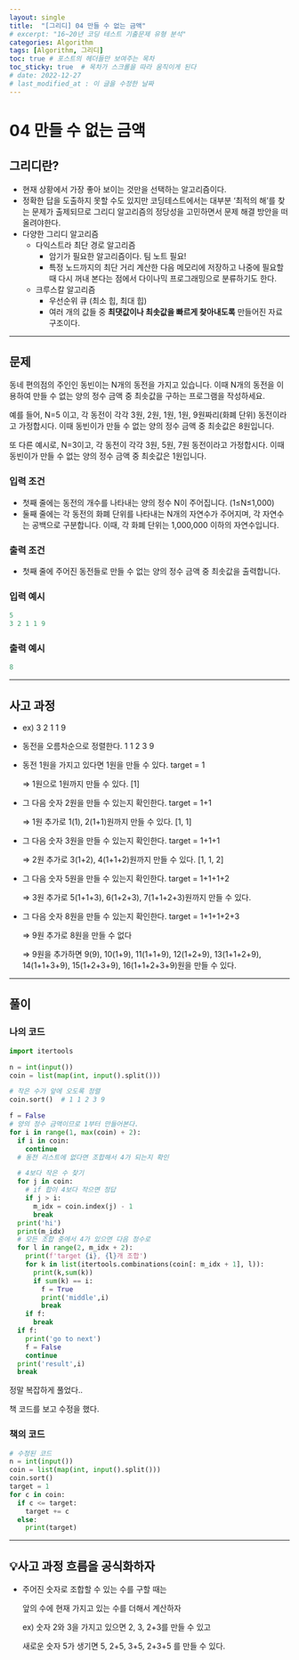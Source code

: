 ```yaml
---
layout: single
title:  "[그리디] 04 만들 수 없는 금액"
# excerpt: "16~20년 코딩 테스트 기출문제 유형 분석"
categories: Algorithm
tags: [Algorithm, 그리디]
toc: true # 포스트의 헤더들만 보여주는 목차 
toc_sticky: true  # 목차가 스크롤을 따라 움직이게 된다
# date: 2022-12-27
# last_modified_at : 이 글을 수정한 날짜
---
```


# 04 만들 수 없는 금액

## **그리디란?**

- 현재 상황에서 가장 좋아 보이는 것만을 선택하는 알고리즘이다.
- 정확한 답을 도출하지 못할 수도 있지만 코딩테스트에서는 대부분 ‘최적의 해’를 찾는 문제가 출제되므로 그리디 알고리즘의 정당성을 고민하면서 문제 해결 방안을 떠올려야한다.
- 다양한 그리디 알고리즘
    - 다익스트라 최단 경로 알고리즘
        - 암기가 필요한 알고리즘이다. 팀 노트 필요!
        - 특정 노드까지의 최단 거리 계산한 다음 메모리에 저장하고 나중에 필요할 때 다시 꺼내 본다는 점에서 다이나믹 프로그래밍으로 분류하기도 한다.
    - 크루스칼 알고리즘
        - 우선순위 큐 (최소 힙, 최대 힙)
        - 여러 개의 값들 중 **최댓값이나 최솟값을 빠르게 찾아내도록** 만들어진 자료구조이다.

---

## 문제

동네 편의점의 주인인 동빈이는 N개의 동전을 가지고 있습니다. 이때 N개의 동전을 이용하여 만들 수 없는 양의 정수 금액 중 최솟값을 구하는 프로그램을 작성하세요.

예를 들어, N=5 이고, 각 동전이 각각 3원, 2원, 1원, 1원, 9원짜리(화폐 단위) 동전이라고 가정합시다. 이때 동빈이가 만들 수 없는 양의 정수 금액 중 최솟값은 8원입니다.

또 다른 예시로, N=3이고, 각 동전이 각각 3원, 5원, 7원 동전이라고 가정합시다. 이때 동빈이가 만들 수 없는 양의 정수 금액 중 최솟값은 1원입니다.

### 입력 조건

- 첫째 줄에는 동전의 개수를 나타내는 양의 정수 N이 주어집니다. (1≤N≤1,000)
- 둘째 줄에는 각 동전의 화폐 단위를 나타내는 N개의 자연수가 주어지며, 각 자연수는 공백으로 구분합니다. 이때, 각 화폐 단위는 1,000,000 이하의 자연수입니다.

### 출력 조건

- 첫째 줄에 주어진 동전들로 만들 수 없는 양의 정수 금액 중 최솟값을 출력합니다.

### **입력 예시**

```python
5
3 2 1 1 9
```

### **출력 예시**

```python
8
```

---

## 사고 과정

- ex) 3 2 1 1 9
- 동전을 오름차순으로 정렬한다. 1 1 2 3 9
- 동전 1원을 가지고 있다면 1원을 만들 수 있다. target = 1
    
    ⇒ 1원으로 1원까지 만들 수 있다. [1]
    
- 그 다음 숫자 2원을 만들 수 있는지 확인한다. target = 1+1
    
    ⇒ 1원 추가로 1(1), 2(1+1)원까지 만들 수 있다. [1, 1]
    
- 그 다음 숫자 3원을 만들 수 있는지 확인한다. target = 1+1+1
    
    ⇒ 2원 추가로 3(1+2), 4(1+1+2)원까지 만들 수 있다. [1, 1, 2]
    
- 그 다음 숫자 5원을 만들 수 있는지 확인한다. target = 1+1+1+2
    
    ⇒ 3원 추가로 5(1+1+3), 6(1+2+3), 7(1+1+2+3)원까지 만들 수 있다.
    
- 그 다음 숫자 8원을 만들 수 있는지 확인한다. target = 1+1+1+2+3
    
    ⇒ 9원 추가로 8원을 만들 수 없다
    
    ⇒ 9원을 추가하면 9(9), 10(1+9), 11(1+1+9), 12(1+2+9), 13(1+1+2+9), 14(1+1+3+9), 15(1+2+3+9), 16(1+1+2+3+9)원을 만들 수 있다.
    

---

## 풀이

### **나의 코드**

```python
import itertools

n = int(input())
coin = list(map(int, input().split()))

# 작은 수가 앞에 오도록 정렬
coin.sort()  # 1 1 2 3 9

f = False
# 양의 정수 금액이므로 1부터 만들어본다.
for i in range(1, max(coin) + 2):
  if i in coin:
    continue
  # 동전 리스트에 없다면 조합해서 4가 되는지 확인

  # 4보다 작은 수 찾기
  for j in coin:
    # if 합이 4보다 작으면 정답
    if j > i:
      m_idx = coin.index(j) - 1
      break
  print('hi')
  print(m_idx)
  # 모든 조합 중에서 4가 있으면 다음 정수로
  for l in range(2, m_idx + 2):
    print(f'target {i}, {l}개 조합')
    for k in list(itertools.combinations(coin[: m_idx + 1], l)):
      print(k,sum(k))
      if sum(k) == i:
        f = True
        print('middle',i)
        break
    if f:
      break
  if f:
    print('go to next')
    f = False
    continue 
  print('result',i)
  break
```

정말 복잡하게 풀었다..

책 코드를 보고 수정을 했다.

### **책의 코드**

```python
# 수정된 코드
n = int(input())
coin = list(map(int, input().split()))
coin.sort()
target = 1
for c in coin:
  if c <= target:
    target += c
  else:
    print(target)
```

---

## 💡**사고 과정 흐름**을 **공식화**하자

- 주어진 숫자로 조합할 수 있는 수를 구할 때는
    
    앞의 수에 현재 가지고 있는 수를 더해서 계산하자
    
     ex) 숫자 2와 3을 가지고 있으면 2, 3, 2+3를 만들 수 있고
    
    새로운 숫자 5가 생기면 5, 2+5, 3+5, 2+3+5 를 만들 수 있다.